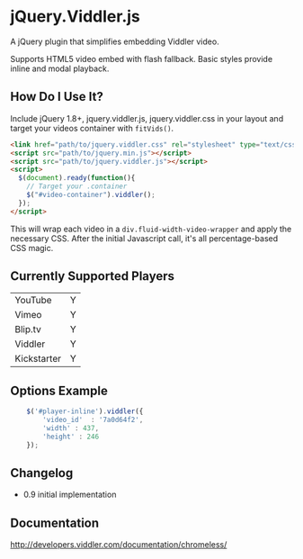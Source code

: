 # jQuery.Viddler.js
A jQuery plugin that simplifies embedding Viddler video.

Supports HTML5 video embed with flash fallback.  Basic styles provide inline and modal playback.

## How Do I Use It?
Include jQuery 1.8+, jquery.viddler.js, jquery.viddler.css in your layout and target your videos container with `fitVids()`.

```html
<link href="path/to/jquery.viddler.css" rel="stylesheet" type="text/css">
<script src="path/to/jquery.min.js"></script>
<script src="path/to/jquery.viddler.js"></script>
<script>
  $(document).ready(function(){
    // Target your .container
    $("#video-container").viddler();
  });
</script>
```

This will wrap each video in a `div.fluid-width-video-wrapper` and apply the necessary CSS. After the initial Javascript call, it's all percentage-based CSS magic.

## Currently Supported Players
<table>
<tr><td>YouTube</td><td>Y</td></tr>
<tr><td>Vimeo</td><td>Y</td></tr>
<tr><td>Blip.tv</td><td>Y</td></tr>
<tr><td>Viddler</td><td>Y</td></tr>
<tr><td>Kickstarter</td><td> Y</td></tr>
</table>

## Options Example

```javascript
	$('#player-inline').viddler({ 
		'video_id'  : '7a0d64f2',
		'width' : 437,
		'height' : 246
	});
```


## Changelog
* 0.9 initial implementation

## Documentation
http://developers.viddler.com/documentation/chromeless/